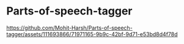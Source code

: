 # Parts-of-speech-tagger

https://github.com/Mohit-Harsh/Parts-of-speech-tagger/assets/111693866/71971165-9b9c-42bf-9d71-e53bd8d4f78d
